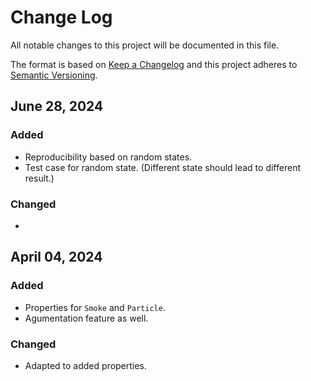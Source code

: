 # Change Log
All notable changes to this project will be documented in this file.
 
The format is based on [Keep a Changelog](http://keepachangelog.com/)
and this project adheres to [Semantic Versioning](http://semver.org/).


## June 28, 2024
### Added
* Reproducibility based on random states.
* Test case for random state. (Different state should lead to different result.)

### Changed
* 

## April 04, 2024
### Added
* Properties for `Smoke` and `Particle`.
* Agumentation feature as well.

### Changed
* Adapted to added properties.
